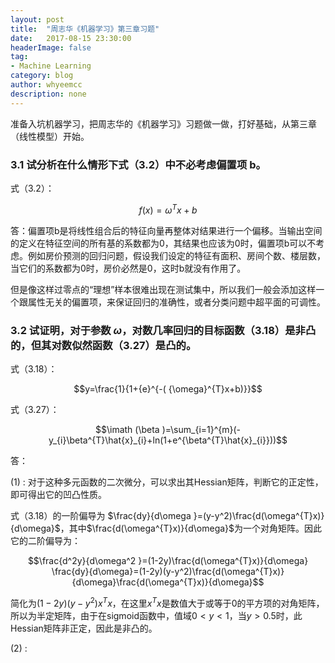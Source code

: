 ```yaml
---
layout: post
title:  "周志华《机器学习》第三章习题"
date:   2017-08-15 23:30:00
headerImage: false
tag:
- Machine Learning
category: blog
author: whyeemcc
description: none
---
```


准备入坑机器学习，把周志华的《机器学习》习题做一做，打好基础，从第三章（线性模型）开始。

### 3.1 试分析在什么情形下式（3.2）中不必考虑偏置项 b。

式（3.2）：

$$f\left( x \right)= \omega^T x+ b$$

答：偏置项b是将线性组合后的特征向量再整体对结果进行一个偏移。当输出空间的定义在特征空间的所有基的系数都为0，其结果也应该为0时，偏置项b可以不考虑。例如房价预测的回归问题，假设我们设定的特征有面积、房间个数、楼层数，当它们的系数都为0时，房价必然是0，这时b就没有作用了。

但是像这样过零点的“理想”样本很难出现在测试集中，所以我们一般会添加这样一个跟属性无关的偏置项，来保证回归的准确性，或者分类问题中超平面的可调性。

### 3.2 试证明，对于参数 $\omega$，对数几率回归的目标函数（3.18）是非凸的，但其对数似然函数（3.27）是凸的。

式（3.18）：

$$y=\frac{1}{1+{e}^{-( {\omega}^{T}x+b)}}$$

式（3.27）：

$$\imath (\beta )=\sum_{i=1}^{m}(-y_{i}\beta^{T}\hat{x}_{i}+ln(1+e^{\beta^{T}\hat{x}_{i}}))$$

答： 

(1) : 对于这种多元函数的二次微分，可以求出其Hessian矩阵，判断它的正定性，即可得出它的凹凸性质。

式（3.18）的一阶偏导为 $\frac{dy}{d\omega }=(y-y^2)\frac{d(\omega^{T}x)}{d\omega}$，其中$\frac{d(\omega^{T}x)}{d\omega}$为一个对角矩阵。因此它的二阶偏导为：

$$\frac{d^2y}{d\omega^2 }=(1-2y)\frac{d(\omega^{T}x)}{d\omega} \frac{dy}{d\omega}=(1-2y)(y-y^2)\frac{d(\omega^{T}x)}{d\omega}\frac{d(\omega^{T}x)}{d\omega}$$

简化为$(1-2y)(y-y^2)x^Tx$，在这里$x^Tx$是数值大于或等于0的平方项的对角矩阵，所以为半定矩阵，由于在sigmoid函数中，值域$0<y<1$，当$y>0.5$时，此Hessian矩阵非正定，因此是非凸的。

(2) : 


